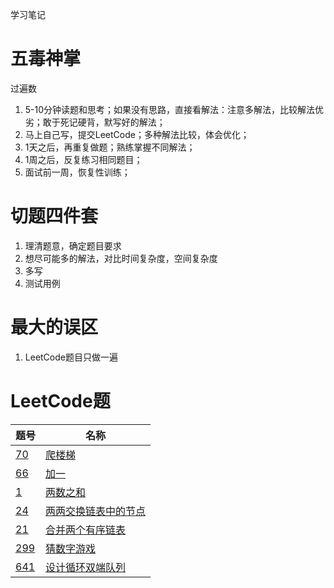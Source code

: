 学习笔记

# 五毒神掌
过遍数
1. 5-10分钟读题和思考；如果没有思路，直接看解法：注意多解法，比较解法优劣；敢于死记硬背，默写好的解法；
2. 马上自己写，提交LeetCode；多种解法比较，体会优化；
3. 1天之后，再重复做题；熟练掌握不同解法；
4. 1周之后，反复练习相同题目；
5. 面试前一周，恢复性训练；


# 切题四件套
1. 理清题意，确定题目要求
2. 想尽可能多的解法，对比时间复杂度，空间复杂度
3. 多写
4. 测试用例

# 最大的误区
1. LeetCode题目只做一遍

# LeetCode题

题号 | 名称
---|---
[70](https://leetcode-cn.com/problems/climbing-stairs/) | [爬楼梯](https://leetcode-cn.com/problems/climbing-stairs/)
[66](https://leetcode-cn.com/problems/plus-one/) | [加一](https://leetcode-cn.com/problems/plus-one/)
[1](https://leetcode-cn.com/problems/two-sum/) | [两数之和](https://leetcode-cn.com/problems/two-sum/)
[24](https://leetcode-cn.com/problems/swap-nodes-in-pairs/) | [两两交换链表中的节点](https://leetcode-cn.com/problems/swap-nodes-in-pairs/)
[21](https://leetcode-cn.com/problems/merge-two-sorted-lists/) | [合并两个有序链表](https://leetcode-cn.com/problems/merge-two-sorted-lists/)
[299](https://leetcode-cn.com/problems/bulls-and-cows/) | [猜数字游戏](https://leetcode-cn.com/problems/bulls-and-cows/)
[641](https://leetcode-cn.com/problems/design-circular-deque/) | [设计循环双端队列](https://leetcode-cn.com/problems/design-circular-deque/)

